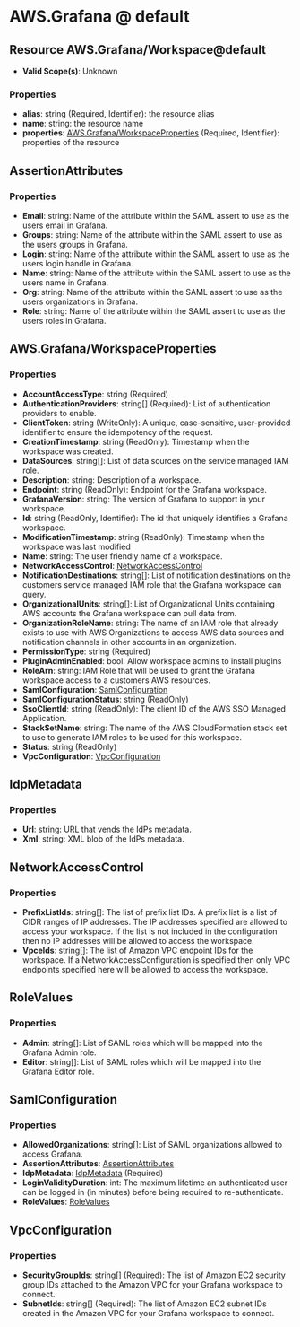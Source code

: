 # AWS.Grafana @ default

## Resource AWS.Grafana/Workspace@default
* **Valid Scope(s)**: Unknown
### Properties
* **alias**: string (Required, Identifier): the resource alias
* **name**: string: the resource name
* **properties**: [AWS.Grafana/WorkspaceProperties](#awsgrafanaworkspaceproperties) (Required, Identifier): properties of the resource

## AssertionAttributes
### Properties
* **Email**: string: Name of the attribute within the SAML assert to use as the users email in Grafana.
* **Groups**: string: Name of the attribute within the SAML assert to use as the users groups in Grafana.
* **Login**: string: Name of the attribute within the SAML assert to use as the users login handle in Grafana.
* **Name**: string: Name of the attribute within the SAML assert to use as the users name in Grafana.
* **Org**: string: Name of the attribute within the SAML assert to use as the users organizations in Grafana.
* **Role**: string: Name of the attribute within the SAML assert to use as the users roles in Grafana.

## AWS.Grafana/WorkspaceProperties
### Properties
* **AccountAccessType**: string (Required)
* **AuthenticationProviders**: string[] (Required): List of authentication providers to enable.
* **ClientToken**: string (WriteOnly): A unique, case-sensitive, user-provided identifier to ensure the idempotency of the request.
* **CreationTimestamp**: string (ReadOnly): Timestamp when the workspace was created.
* **DataSources**: string[]: List of data sources on the service managed IAM role.
* **Description**: string: Description of a workspace.
* **Endpoint**: string (ReadOnly): Endpoint for the Grafana workspace.
* **GrafanaVersion**: string: The version of Grafana to support in your workspace.
* **Id**: string (ReadOnly, Identifier): The id that uniquely identifies a Grafana workspace.
* **ModificationTimestamp**: string (ReadOnly): Timestamp when the workspace was last modified
* **Name**: string: The user friendly name of a workspace.
* **NetworkAccessControl**: [NetworkAccessControl](#networkaccesscontrol)
* **NotificationDestinations**: string[]: List of notification destinations on the customers service managed IAM role that the Grafana workspace can query.
* **OrganizationalUnits**: string[]: List of Organizational Units containing AWS accounts the Grafana workspace can pull data from.
* **OrganizationRoleName**: string: The name of an IAM role that already exists to use with AWS Organizations to access AWS data sources and notification channels in other accounts in an organization.
* **PermissionType**: string (Required)
* **PluginAdminEnabled**: bool: Allow workspace admins to install plugins
* **RoleArn**: string: IAM Role that will be used to grant the Grafana workspace access to a customers AWS resources.
* **SamlConfiguration**: [SamlConfiguration](#samlconfiguration)
* **SamlConfigurationStatus**: string (ReadOnly)
* **SsoClientId**: string (ReadOnly): The client ID of the AWS SSO Managed Application.
* **StackSetName**: string: The name of the AWS CloudFormation stack set to use to generate IAM roles to be used for this workspace.
* **Status**: string (ReadOnly)
* **VpcConfiguration**: [VpcConfiguration](#vpcconfiguration)

## IdpMetadata
### Properties
* **Url**: string: URL that vends the IdPs metadata.
* **Xml**: string: XML blob of the IdPs metadata.

## NetworkAccessControl
### Properties
* **PrefixListIds**: string[]: The list of prefix list IDs. A prefix list is a list of CIDR ranges of IP addresses. The IP addresses specified are allowed to access your workspace. If the list is not included in the configuration then no IP addresses will be allowed to access the workspace.
* **VpceIds**: string[]: The list of Amazon VPC endpoint IDs for the workspace. If a NetworkAccessConfiguration is specified then only VPC endpoints specified here will be allowed to access the workspace.

## RoleValues
### Properties
* **Admin**: string[]: List of SAML roles which will be mapped into the Grafana Admin role.
* **Editor**: string[]: List of SAML roles which will be mapped into the Grafana Editor role.

## SamlConfiguration
### Properties
* **AllowedOrganizations**: string[]: List of SAML organizations allowed to access Grafana.
* **AssertionAttributes**: [AssertionAttributes](#assertionattributes)
* **IdpMetadata**: [IdpMetadata](#idpmetadata) (Required)
* **LoginValidityDuration**: int: The maximum lifetime an authenticated user can be logged in (in minutes) before being required to re-authenticate.
* **RoleValues**: [RoleValues](#rolevalues)

## VpcConfiguration
### Properties
* **SecurityGroupIds**: string[] (Required): The list of Amazon EC2 security group IDs attached to the Amazon VPC for your Grafana workspace to connect.
* **SubnetIds**: string[] (Required): The list of Amazon EC2 subnet IDs created in the Amazon VPC for your Grafana workspace to connect.

